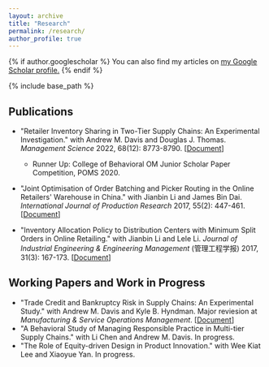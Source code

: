 ```yaml
---
layout: archive
title: "Research"
permalink: /research/
author_profile: true
---
```


{% if author.googlescholar %}
  You can also find my articles on <u><a href="{{author.googlescholar}}">my Google Scholar profile</a>.</u>
{% endif %}

{% include base_path %}

## Publications
* "Retailer Inventory Sharing in Two-Tier Supply Chains: An Experimental Investigation." with Andrew M. Davis and 
  Douglas J. Thomas. *Management Science* 2022, 68(12): 8773-8790. [[Document](https://rihuanhuang.github.io/files/InvShare.pdf)]
  * Runner Up: College of Behavioral OM Junior Scholar Paper Competition, POMS 2020.
  
* "Joint Optimisation of Order Batching and Picker Routing in the Online Retailers' Warehouse in China." with Jianbin Li and James Bin Dai. *International Journal of Production Research* 2017, 55(2): 447-461. [[Document](https://rihuanhuang.github.io/files/2017IJPR.pdf)]

* "Inventory Allocation Policy to Distribution Centers with Minimum Split Orders in Online Retailing." with Jianbin 
  Li and Lele Li. *Journal of Industrial Engineering & Engineering Management* (管理工程学报) 2017, 31(3): 167-173. 
[[Document](https://rihuanhuang.github.io/files/2017GLGCXB.pdf)]

## Working Papers and Work in Progress
* "Trade Credit and Bankruptcy Risk in Supply Chains: An Experimental Study." with Andrew M. Davis and Kyle B. 
  Hyndman. Major reviesion at *Manufacturing & Service Operations Management*. [[Document](https://rihuanhuang.github.io/files/trade_credit.pdf)]
* "A Behavioral Study of Managing Responsible Practice in Multi-tier Supply Chains." with Li Chen and Andrew 
  M. Davis. In progress.
* "The Role of Equity-driven Design in Product Innovation." with Wee Kiat Lee and Xiaoyue Yan. In progress.


